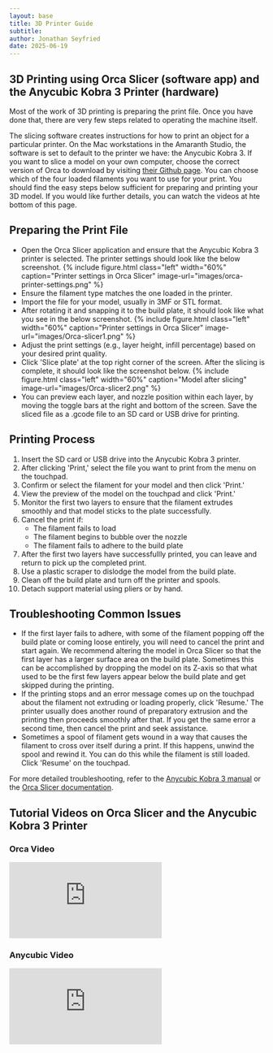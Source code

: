 ```yaml
---
layout: base
title: 3D Printer Guide
subtitle:
author: Jonathan Seyfried
date: 2025-06-19
---
```


## 3D Printing using Orca Slicer (software app) and the Anycubic Kobra 3 Printer (hardware)

Most of the work of 3D printing is preparing the print file. Once you have done that, there are very few steps related to operating the machine itself. 

The slicing software creates instructions for how to print an object for a particular printer. On the Mac workstations in the Amaranth Studio, the software is set to default to the printer we have: the Anycubic Kobra 3. If you want to slice a model on your own computer, choose the correct version of Orca to download by visiting [their Github page](https://github.com/SoftFever/OrcaSlicer/releases). You can choose which of the four loaded filaments you want to use for your print. You should find the easy steps below sufficient for preparing and printing your 3D model. If you would like further details, you can watch the videos at hte bottom of this page.

## Preparing the Print File

- Open the Orca Slicer application and ensure that the Anycubic Kobra 3 printer is selected. The printer settings should look like the below screenshot.
{% include figure.html
  class="left"
  width="60%"
  caption="Printer settings in Orca Slicer"
  image-url="images/orca-printer-settings.png"
%}
  <br style="clear: both">
- Ensure the filament type matches the one loaded in the printer.
- Import the file for your model, usually in 3MF or STL format.
- After rotating it and snapping it to the build plate, it should look like what you see in the below screenshot.
{% include figure.html
  class="left"
  width="60%"
  caption="Printer settings in Orca Slicer"
  image-url="images/Orca-slicer1.png"
%}
  <br style="clear: both">
- Adjust the print settings (e.g., layer height, infill percentage) based on your desired print quality.
- Click 'Slice plate' at the top right corner of the screen. After the slicing is complete, it should look like the screenshot below.
{% include figure.html
  class="left"
  width="60%"
  caption="Model after slicing"
  image-url="images/Orca-slicer2.png"
%}
  <br style="clear: both">
- You can preview each layer, and nozzle position within each layer, by moving the toggle bars at the right and bottom of the screen. Save the sliced file as a .gcode file to an SD card or USB drive for printing.

## Printing Process

1. Insert the SD card or USB drive into the Anycubic Kobra 3 printer.
2. After clicking 'Print,' select the file you want to print from the menu on the touchpad.
3. Confirm or select the filament for your model and then click 'Print.'
4. View the preview of the model on the touchpad and click 'Print.'
5. Monitor the first two layers to ensure that the filament extrudes smoothly and that model sticks to the plate successfully.
6. Cancel the print if:
    - The filament fails to load
    - The filament begins to bubble over the nozzle
    - The filament fails to adhere to the build plate
7. After the first two layers have successfullly printed, you can leave and return to pick up the completed print.
8. Use a plastic scraper to dislodge the model from the build plate.
9. Clean off the build plate and turn off the printer and spools.
10. Detach support material using pliers or by hand.

## Troubleshooting Common Issues

- If the first layer fails to adhere, with some of the filament popping off the build plate or coming loose entirely, you will need to cancel the print and start again. We recommend altering the model in Orca Slicer so that the first layer has a larger surface area on the build plate. Sometimes this can be accomplished by dropping the model on its Z-axis so that what used to be the first few layers appear below the build plate and get skipped during the printing.
- If the printing stops and an error message comes up on the touchpad about the filament not extruding or loading properly, click 'Resume.' The printer usually does another round of preparatory extrusion and the printing then proceeds smoothly after that. If you get the same error a second time, then cancel the print and seek assistance.
- Sometimes a spool of filament gets wound in a way that causes the filament to cross over itself during a print. If this happens, unwind the spool and rewind it. You can do this while the filament is still loaded. Click 'Resume' on the touchpad.

For more detailed troubleshooting, refer to the [Anycubic Kobra 3 manual](https://www.anycubic.com/pages/download) or the [Orca Slicer documentation](https://github.com/SoftFever/OrcaSlicer/wiki).

## Tutorial Videos on Orca Slicer and the Anycubic Kobra 3 Printer

### Orca Video

<iframe src="https://www.youtube.com/embed/cquTCpz1V74" title="Orca Slicer getting started guide: A slicer for all of your 3D printers" frameborder="0" allow="accelerometer; autoplay; clipboard-write; encrypted-media; gyroscope; picture-in-picture; web-share" referrerpolicy="strict-origin-when-cross-origin" allowfullscreen></iframe>

### Anycubic Video

<iframe src="https://www.youtube.com/embed/2CurchA4HT8" title="AnyCubic Tries Multicolor: The AnyCubic Kobra 3 Combo" frameborder="0" allow="accelerometer; autoplay; clipboard-write; encrypted-media; gyroscope; picture-in-picture; web-share" referrerpolicy="strict-origin-when-cross-origin" allowfullscreen></iframe>